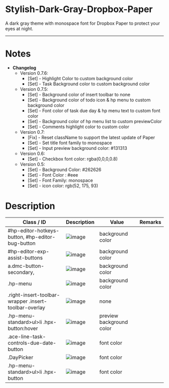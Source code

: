 # Stylish-Dark-Gray-Dropbox-Paper
A dark gray theme with monospace font for Dropbox Paper to protect your eyes at night.

---

# Notes
- **Changelog**
	- Version 0.7.6:
		- [Set] - Highlight Color to custom background color
		- [Set] - Task Background color to custom background color
	- Version 0.7.5:
		- [Set] - Background color of insert toolbar to none
		- [Set] - Background color of todo icon & hp menu to custom background color
		- [Set] - Font color of task due day & hp menu text to custom font color
		- [Set] - Background color of hp menu list to custom previewColor
		- [Set] - Comments highlight color to custom color
 	- Version 0.7:
		- [Fix] - Reset className to support the latest update of Paper
		- [Set] - Set title font family to monospace
		- [Set] - Input preview background color: #131313
	- Version 0.6:
		- [Set] - Checkbox font color: rgba(0,0,0,0.8)
	- Version 0.5:
		- [Set] - Background Color: #262626
		- [Set] - Font Color : #eee
		- [Set] - Font Family: monospace
		- [Set] - icon color: rgb(52, 175, 93)

# Description

| Class / ID                                            | Description                                                                                                   | Value                    | Remarks |
|-------------------------------------------------------|---------------------------------------------------------------------------------------------------------------|--------------------------|---------|
| #hp-editor-hotkeys-button, #hp-editor-bug-button      | ![image](https://user-images.githubusercontent.com/7900936/35570880-6a042828-060b-11e8-8a92-d7d23709ce1b.png) | background color         |         |
| #hp-editor-exp-assist-buttons                         | ![image](https://user-images.githubusercontent.com/7900936/35571110-2915769a-060c-11e8-94f7-c18e6aab4b40.png) | background color         |         |
| a.dmc-button-secondary,                               | ![image](https://user-images.githubusercontent.com/7900936/35571134-38a89786-060c-11e8-8ea0-77c24081ca97.png) | background color         |         |
| .hp-menu                                              | ![image](https://user-images.githubusercontent.com/7900936/35571163-49b908f8-060c-11e8-98ac-fa1a501401de.png) | background color         |         |
| .right-insert-toolbar-wrapper .insert-toolbar-overlay | ![image](https://user-images.githubusercontent.com/7900936/35571329-bfaf9f7c-060c-11e8-9c0b-f5c8e868bf83.png) | none                     |         |
| .hp-menu-standard>ul>li .hpx-button:hover             | ![image](https://user-images.githubusercontent.com/7900936/35571400-fedeaf1c-060c-11e8-9547-e39ab0fd4e36.png) | preview background color |         |
| .ace-line-task-controls-due-date-button               | ![image](https://user-images.githubusercontent.com/7900936/35572287-40820534-060f-11e8-8fe0-35f8cfc8ee8d.png) | font color               |         |
| .DayPicker                                            | ![image](https://user-images.githubusercontent.com/7900936/35572110-e337bea0-060e-11e8-9ce6-e59f258b3e56.png) | font color               |         |
| .hp-menu-standard>ul>li .hpx-button                   | ![image](https://user-images.githubusercontent.com/7900936/35572202-194b4c5a-060f-11e8-8d0c-2a7a3374f9ad.png) | font color               |         |

